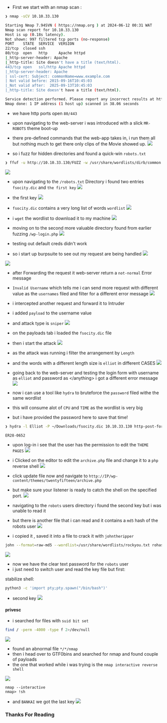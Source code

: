 - First we start with an nmap scan :
```bash
❯ nmap -sCV 10.10.33.130
```

```bash
Starting Nmap 7.94SVN ( https://nmap.org ) at 2024-06-12 00:31 WAT
Nmap scan report for 10.10.33.130
Host is up (0.18s latency).
Not shown: 997 filtered tcp ports (no-response)
PORT    STATE  SERVICE  VERSION
22/tcp  closed ssh
80/tcp  open   http     Apache httpd
|_http-server-header: Apache
|_http-title: Site doesn't have a title (text/html).
443/tcp open   ssl/http Apache httpd
|_http-server-header: Apache
| ssl-cert: Subject: commonName=www.example.com
| Not valid before: 2015-09-16T10:45:03
|_Not valid after:  2025-09-13T10:45:03
|_http-title: Site doesn't have a title (text/html).

Service detection performed. Please report any incorrect results at https://nmap.org/submit/ .
Nmap done: 1 IP address (1 host up) scanned in 38.06 seconds
```
- we have http ports open `80/443`

- upon navigating to the web-server i was introduced with a slick `MR-ROBOTS` theme boot-up 
- there pre-defined commands that the web-app takes in, i run them all but nothing much to get there only clips of the Movie showed up.
![](https://i.imgur.com/8CXWjIA.png)

- so i fuzz for hidden directories and found a quick-win `robots.txt`
```bash
❯ ffuf -u http://10.10.33.130/FUZZ -w /usr/share/wordlists/dirb/common.txt -fc 403,301 -e .txt,.bak,.php
```

![](https://i.imgur.com/WP2EWvg.png)

- upon navigating to the `/robots.txt` Directory i found two entries `fsocity.dic` and `the first key` 
![](https://i.imgur.com/FUcGeQI.png)

- the first key 
![](https://i.imgur.com/4Jv2FGu.png)

- `fsocity.dic` contains a very long list of words `wordlist`
![](https://i.imgur.com/kKt5g5Z.png)

- i `wget` the wordlist to download it to my machine
![](https://i.imgur.com/NhEc3wa.png)

- moving on to the second more valuable directory found from earlier fuzzing `/wp-login.php` 
![](https://i.imgur.com/2zwa0sT.png)

- testing out default creds didn't work 
- so i start up burpsuite to see out my request are being handled
![](https://i.imgur.com/7otgsY9.png)


![](https://i.imgur.com/mlOPnto.png)

- after Forwarding the request it web-server return a `not-normal` Error message
- `Invalid Username`  which tells me i can send more request with different value as the  `usernames` filed and filter for a different error message 
![](https://i.imgur.com/3KlJJTb.png)

- i intercepted another request and forward it to Intruder 
- i added `payload` to the username value
- and attack type is `sniper`
![](https://i.imgur.com/0kvfRqV.png)

- on the payloads tab i loaded the `fsocity.dic` file 
- then i start the attack
![](https://i.imgur.com/lPVGhxR.png)

- as the attack was running i filter the arrangement by `Length` 
- and the words with a different length size is  `elliot` in different CASES 
![](https://i.imgur.com/swqUWV3.png)

- going back to the web-server and testing the login form with username as `elliot` and password as </anything\> i got a different error message
![](https://i.imgur.com/RTsxyAV.png)

- now i can use a tool like `hydra` to bruteforce the `password` filed withe the same wordlist
- this will consume alot of `CPU` and `TIME` as the wordlist is very big
- but i have provided the password here to save that time!

```bash
❯ hydra -l Elliot -P ~/Downloads/fsocity.dic 10.10.33.130 http-post-form "/wp-login.php:log=^USER^&pwd=^PWD^:The password you entered for the username" -t 30

ER28-0652
```
- upon log-in i see that the user has the permission to edit the `THEME PAGES` 
![](https://i.imgur.com/RI2YaWo.png)

- i Clicked on the editor to edit the `archive.php` file and change it to a `php` reverse shell
![](https://i.imgur.com/2PuXlGJ.png)

- click update file now and navigate to `http://IP/wp-content/themes/twentyfifteen/archive.php` 
- but make sure your listener is ready to catch the shell on the specified port.
![](https://i.imgur.com/84A9237.png)

- navigating to the `robots` users directory i found the second key but i was unable to read it 
- but there is another file that i can read and it contains a `md5` hash of the robots user 
![](https://i.imgur.com/Tqc2RlI.png)

- i copied it , saved it into a file to crack it with `johntheripper`
```bash
john --format=raw-md5 --wordlist=/usr/share/wordlists/rockyou.txt rohash.txt 
```

![](https://i.imgur.com/mQxxds2.png)

- now we have the clear text password for the `robots` user
- i just need to switch user and read the key file but first:

stabilize shell:
```bash
python3 -c 'import pty;pty.spawn("/bin/bash")'
```

- second key 
![](https://i.imgur.com/DAzjCXx.png)

#### privesc

- i searched for files with `suid bit set` 
```bash
find / -perm -4000 -type f 2>/dev/null
```

![](https://i.imgur.com/TvpYVUc.png)

- found an abnormal file `*/*/nmap`
- then i head over to GTF0bins and searched for nmap and found couple of payloads
- the one that worked while i was trying is the `nmap interactive reverse shell`

![](https://i.imgur.com/KGmmRuW.png)

```
nmap --interactive
nmap> !sh
```

- and `BANKAI` we got the last key 
![](https://i.imgur.com/6O9Ti1o.png)

### Thanks For Reading
